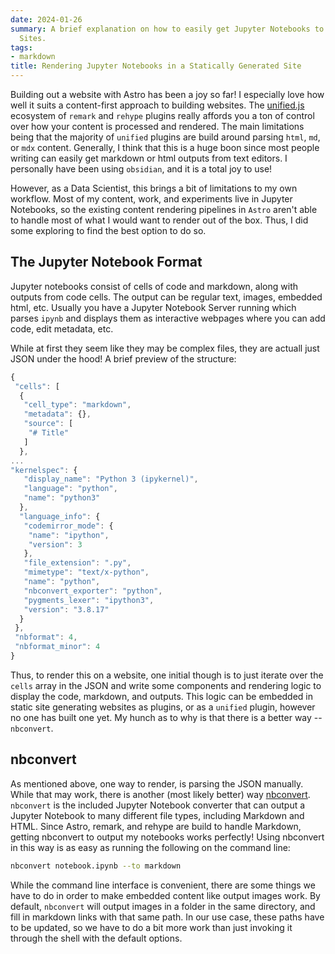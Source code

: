 ```yaml
---
date: 2024-01-26
summary: A brief explanation on how to easily get Jupyter Notebooks to render in Static
  Sites.
tags:
- markdown
title: Rendering Jupyter Notebooks in a Statically Generated Site
---
```


Building out a website with Astro has been a joy so far! I especially love how well it suits a content-first approach to building websites. The [unified.js](https://unifiedjs.com/) ecosystem of `remark` and `rehype` plugins really affords you a ton of control over how your content is processed and rendered. The main limitations being that the majority of `unified` plugins are build around parsing `html`, `md`, or `mdx` content. Generally, I think that this is a huge boon since most people writing can easily get markdown or html outputs from text editors. I personally have been using `obsidian`, and it is a total joy to use!

However, as a Data Scientist, this brings a bit of limitations to my own workflow. Most of my content, work, and experiments live in Jupyter Notebooks, so the existing content rendering pipelines in `Astro` aren't able to handle most of what I would want to render out of the box. Thus, I did some exploring to find the best option to do so.

## The Jupyter Notebook Format
Jupyter notebooks consist of cells of code and markdown, along with outputs from code cells. The output can be regular text, images, embedded html, etc. Usually you have a Jupyter Notebook Server running which parses `ipynb` and displays them as interactive webpages where you can add code, edit metadata, etc. 

While at first they seem like they may be complex files, they are actuall just JSON under the hood!
A brief preview of the structure:
```js
{
 "cells": [
  {
   "cell_type": "markdown",
   "metadata": {},
   "source": [
    "# Title"
   ]
  },
...
"kernelspec": {
   "display_name": "Python 3 (ipykernel)",
   "language": "python",
   "name": "python3"
  },
  "language_info": {
   "codemirror_mode": {
    "name": "ipython",
    "version": 3
   },
   "file_extension": ".py",
   "mimetype": "text/x-python",
   "name": "python",
   "nbconvert_exporter": "python",
   "pygments_lexer": "ipython3",
   "version": "3.8.17"
  }
 },
 "nbformat": 4,
 "nbformat_minor": 4
}
```

Thus, to render this on a website, one initial though is to just iterate over the `cells` array in the JSON and write some components and rendering logic to display the code, markdown, and outputs. This logic can be embedded in static site generating websites as plugins, or as a `unified` plugin, however no one has built one yet. My hunch as to why is that there is a better way -- `nbconvert`. 
## nbconvert

As mentioned above, one way to render, is parsing the JSON manually. While that may work, there is another (most likely better) way [nbconvert](https://nbconvert.readthedocs.io/en/latest/). `nbconvert` is the included Jupyter Notebook converter that can output a Jupyter Notebook to many different file types, including Markdown and HTML. Since Astro, remark, and rehype are build to handle Markdown, getting nbconvert to output my notebooks works perfectly! Using nbconvert in this way is as easy as running the following on the command line:

```sh
nbconvert notebook.ipynb --to markdown
```

While the command line interface is convenient, there are some things we have to do in order to make embedded content like output images work. By default, `nbconvert` will output images in a folder in the same directory, and fill in markdown links with that same path. In our use case, these paths have to be updated, so we have to do a bit more work than just invoking it through the shell with the default options.